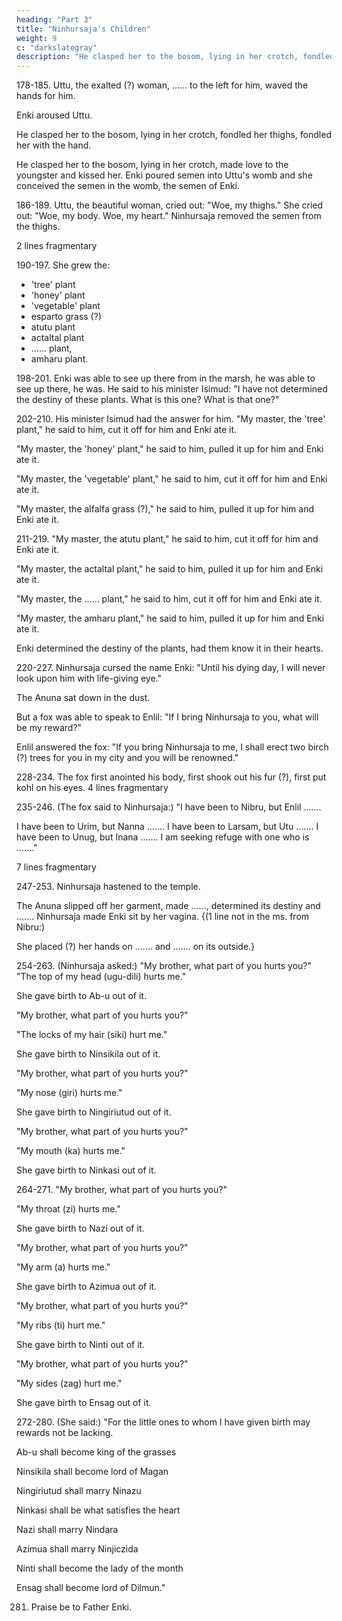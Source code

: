 ```yaml
---
heading: "Part 3"
title: "Ninhursaja's Children"
weight: 9
c: "darkslategray"
description: "He clasped her to the bosom, lying in her crotch, fondled her thighs, fondled her with the hand."
---
```






178-185. Uttu, the exalted (?) woman, ...... to the left for him, waved the hands for him. 

Enki aroused Uttu. 

He clasped her to the bosom, lying in her crotch, fondled her thighs, fondled her with the hand. 

He clasped her to the bosom, lying in her crotch, made love to the youngster and kissed her. Enki poured semen into Uttu's womb and she conceived the semen in the womb, the semen of Enki.


186-189. Uttu, the beautiful woman, cried out: "Woe, my thighs." She cried out: "Woe, my body. Woe, my heart." Ninhursaja removed the semen from the thighs.

2 lines fragmentary


190-197. She grew the:
- 'tree' plant
- 'honey' plant
- 'vegetable' plant
- esparto grass (?)
- atutu plant
- actaltal plant
- ...... plant,
- amharu plant.


198-201. Enki was able to see up there from in the marsh, he was able to see up there, he was. He said to his minister Isimud: "I have not determined the destiny of these plants. What is this one? What is that one?"

202-210. His minister Isimud had the answer for him. "My master, the 'tree' plant," he said to him, cut it off for him and Enki ate it. 

"My master, the 'honey' plant," he said to him, pulled it up for him and Enki ate it. 

"My master, the 'vegetable' plant," he said to him, cut it off for him and Enki ate it. 

"My master, the alfalfa grass (?)," he said to him, pulled it up for him and Enki ate it.


211-219. "My master, the atutu plant," he said to him, cut it off for him and Enki ate it.

"My master, the actaltal plant," he said to him, pulled it up for him and Enki ate it. 

"My master, the ...... plant," he said to him, cut it off for him and Enki ate it. 

"My master, the amharu plant," he said to him, pulled it up for him and Enki ate it. 

Enki determined the destiny of the plants, had them know it in their hearts.


220-227. Ninhursaja cursed the name Enki: "Until his dying day, I will never look upon him with life-giving eye." 

The Anuna sat down in the dust. 

But a fox was able to speak to Enlil: "If I bring Ninhursaja to you, what will be my reward?" 

Enlil answered the fox: "If you bring Ninhursaja to me, I shall erect two birch (?) trees for you in my city and you will be renowned."


228-234. The fox first anointed his body, first shook out his fur (?), first put kohl on his eyes.
4 lines fragmentary

235-246. (The fox said to Ninhursaja:) "I have been to Nibru, but Enlil ....... 

I have been to Urim, but Nanna ....... I have been to Larsam, but Utu ....... I have been to Unug, but Inana ....... I am seeking refuge with one who is ......."

7 lines fragmentary


247-253. Ninhursaja hastened to the temple. 

The Anuna slipped off her garment, made ......, determined its destiny and ....... Ninhursaja made Enki sit by her vagina. {(1 line not in the ms. from Nibru:) 

She placed (?) her hands on ....... and ....... on its outside.}


254-263. (Ninhursaja asked:) "My brother, what part of you hurts you?" "The top of my head (ugu-dili) hurts me."

She gave birth to Ab-u out of it.

"My brother, what part of you hurts you?" 

"The locks of my hair (siki) hurt me." 

She gave birth to Ninsikila out of it. 

"My brother, what part of you hurts you?" 

"My nose (giri) hurts me." 

She gave birth to Ningiriutud out of it. 

"My brother, what part of you hurts you?" 

"My mouth (ka) hurts me." 

She gave birth to Ninkasi out of it.


264-271. "My brother, what part of you hurts you?" 

"My throat (zi) hurts me." 

She gave birth to Nazi out of it. 

"My brother, what part of you hurts you?" 

"My arm (a) hurts me." 

She gave birth to Azimua out of it. 

"My brother, what part of you hurts you?" 

"My ribs (ti) hurt me." 

She gave birth to Ninti out of it. 

"My brother, what part of you hurts you?" 

"My sides (zag) hurt me." 

She gave birth to Ensag out of it.


272-280. (She said:) "For the little ones to whom I have given birth may rewards not be lacking. 

Ab-u shall become king of the grasses

Ninsikila shall become lord of Magan

Ningiriutud shall marry Ninazu

Ninkasi shall be what satisfies the heart

Nazi shall marry Nindara

Azimua shall marry Ninjiczida

Ninti shall become the lady of the month

Ensag shall become lord of Dilmun."


281. Praise be to Father Enki.
